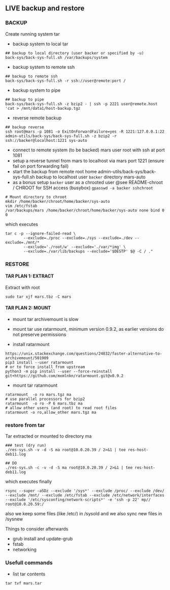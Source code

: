 ## LIVE backup and restore

### BACKUP
Create running system tar
- backup system to local tar
```
## backup to local directory (user backer or specified by -u)
back-sys/back-sys-full.sh /var/backups/system
```
- backup system to remote ssh
```
## backup to remote ssh
back-sys/back-sys-full.sh -r ssh://user@remote:port /
```
- backup system to pipe
```
## backup to pipe
back-sys/back-sys-full.sh -z bzip2 - | ssh -p 2221 user@remote.host 'cat > /mnt/data1/host-backup.tgz
```
- reverse remote backup
```
## backup reverse
ssh root@mars -p 1081 -o ExitOnForwardFailure=yes -R 1221:127.0.0.1:22 admin-utils/back-sys/back-sys-full.sh -z bzip2 -r ssh://backer@localhost:1221 sys-auto
```
  - connect to remote system (to be backed) mars user root with ssh at port 1081
  - setup a reverse tunnel from mars to localhost via mars port 1221 (ensure fail on port forwarding fail)
  - start the backup from remote root home admin-utils/back-sys/back-sys-full.sh backup to localhost user `backer` directory mars-auto
  - as a bonus setup `backer` user as a chrooted user @see README-chroot / CHROOT for SSH access (busybox) `gpasswd -a backer sshchroot`
```
# Mount directory to chroot
mkdir /home/backer/chroot/home/backer/sys-auto
vim /etc/fstab
/var/backups/mars /home/backer/chroot/home/backer/sys-auto none bind 0 0
```

which executes
```
tar c -p --ignore-failed-read \
        --exclude=./proc --exclude=./sys --exclude=./dev --exclude=./mnt/*
        --exclude='./root/w' --exclude='./var/*img' \
        --exclude=./var/lib/backups --exclude='$DESTP' $@ -C / ."
```



### RESTORE


#### TAR PLAN 1: EXTRACT
Extract with root
```
sudo tar xjf mars.tbz -C mars
```

#### TAR PLAN 2: MOUNT
- mount tar archivemount is slow
- mount tar  use ratarmount, minimum version 0.9.2, as earlier versions do not preserve permissions

- install ratarmount
```
https://unix.stackexchange.com/questions/24032/faster-alternative-to-archivemount/501909
pip3 install --user ratarmount
# or to force install from upstream
python3 -m pip install --user --force-reinstall git+https://github.com/mxmlnkn/ratarmount.git@v0.9.2
```
- mount tar ratarmount
```
ratarmount  -o ro mars.tgz ma
# use parallel processors for bzip2
ratarmount  -o ro -P 6 mars.tbz ma
# allow other users (and root) to read root files
ratarmount -o ro,allow_other mars.tgz ma
```


### restore from tar 
Tar extracted or mounted to directory ma
```
### test (dry run)
./res-sys.sh -v -d -S ma root@10.0.20.39 / 2>&1 | tee res-host-deb11.log

## DO
./res-sys.sh -c -v -d -S ma root@10.0.20.39 / 2>&1 | tee res-host-deb11.log

```

which executes finally
```
rsync --super -aSDz --exclude '/sys*' --exclude /proc/ --exclude /dev/ --exclude /mnt/ --exclude /etc/fstab --exclude /etc/network/interfaces --exclude '/etc/sysconfing/network-scripts*' -e 'ssh -p 22' mp// root@10.0.20.59:/
```

also we keep some files (like /etc/) in /sysold and we also sync new files in /sysnew

Things to consider afterwards
- grub install and update-grub
- fstab
- networking

### Usefull commands
- list tar contents
```
tar tvf mars.tar 
```

